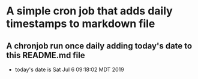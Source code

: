 A simple cron job that adds daily timestamps to markdown file
============================================================
## A chronjob run once daily adding today's date to this README.md file
* today's date is Sat Jul  6 09:18:02 MDT 2019
